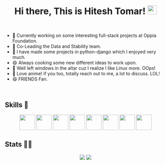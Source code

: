 <h1 align="center">
  Hi there, This is Hitesh Tomar!
  <img src="https://media.giphy.com/media/hvRJCLFzcasrR4ia7z/giphy.gif" width="28">
</h1>

<br/>

 - 🔭 Currently working on some interesting full-stack projects at Oppia Foundation.
 - 🌱 Co-Leading the Data and Stability team.
 - 👯 I have made some projects in python-django which I enjoyed very much.
 - 😄 Always cooking some new different ideas to work upon.
 - 🌱 Well left windows in the altar cuz I realize I like Linux more. OOps!
 - 🔭 Love anime! if you too, totally reach out to me, a lot to discuss. LOL!
 - 😄 FRIENDS Fan.


<br />

## Skills 🤖

<p align="center">
  <code><img height="48" src="https://img.icons8.com/nolan/64/python.png" /></code>
  <code><img height="48" src="https://img.icons8.com/dusk/64/000000/javascript-logo.png" /></code>
  <code><img height="48" src="https://img.icons8.com/color/48/000000/django.png" /></code>
  <code><img height="48" src="https://ksr-ugc.imgix.net/assets/011/705/984/4ea78430d3ad7dc88106a7b973248ba7_original.jpg?ixlib=rb-4.0.2&crop=faces&w=1552&h=873&fit=crop&v=1463687041&auto=format&frame=1&q=92&s=16f9ae9168eecef976e5a19887afb152" /></code>
  <code><img height="48" src="https://img.icons8.com/nolan/48/linux--v2.png" /></code>
  <code><img height="48" src="https://img.icons8.com/color/48/000000/bootstrap.png" /></code>
  <code><img height="48" src="https://img.icons8.com/dusk/50/000000/css3.png" /></code>
  <code><img height="48" src="https://img.icons8.com/dusk/50/000000/html-5.png" /></code>
</p>

## Stats 👨‍💻
<p align="center"><img align='center' src='https://github-readme-stats.vercel.app/api/top-langs?username=lkbhitesh07&show_icons=true&theme=radical'/>
<img align='center' src='https://github-readme-stats.vercel.app/api?username=lkbhitesh07&show_icons=true&theme=radical'/></p>

